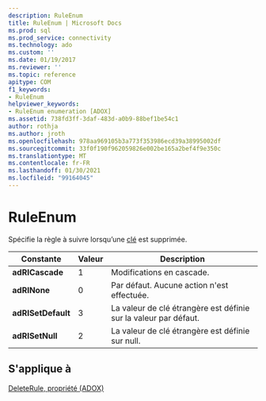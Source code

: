 ```yaml
---
description: RuleEnum
title: RuleEnum | Microsoft Docs
ms.prod: sql
ms.prod_service: connectivity
ms.technology: ado
ms.custom: ''
ms.date: 01/19/2017
ms.reviewer: ''
ms.topic: reference
apitype: COM
f1_keywords:
- RuleEnum
helpviewer_keywords:
- RuleEnum enumeration [ADOX]
ms.assetid: 738fd3ff-3daf-483d-a0b9-88bef1be54c1
author: rothja
ms.author: jroth
ms.openlocfilehash: 978aa969105b3a773f353986ecd39a38995002df
ms.sourcegitcommit: 33f0f190f962059826e002be165a2bef4f9e350c
ms.translationtype: MT
ms.contentlocale: fr-FR
ms.lasthandoff: 01/30/2021
ms.locfileid: "99164045"
---
```

# <a name="ruleenum"></a>RuleEnum
Spécifie la règle à suivre lorsqu’une [clé](./key-object-adox.md) est supprimée.  
  
|Constante|Valeur|Description|  
|--------------|-----------|-----------------|  
|**adRICascade**|1|Modifications en cascade.|  
|**adRINone**|0|Par défaut. Aucune action n'est effectuée.|  
|**adRISetDefault**|3|La valeur de clé étrangère est définie sur la valeur par défaut.|  
|**adRISetNull**|2|La valeur de clé étrangère est définie sur null.|  
  
## <a name="applies-to"></a>S'applique à  
 [DeleteRule, propriété (ADOX)](./deleterule-property-adox.md)